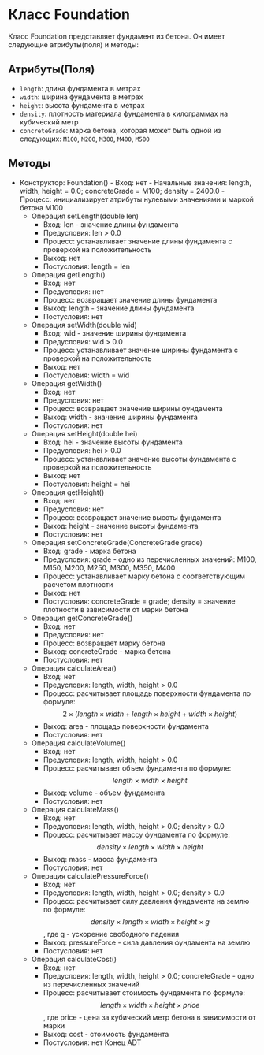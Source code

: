 # Класс Foundation

Класс Foundation представляет фундамент из бетона. Он имеет следующие атрибуты(поля) и методы:

## Атрибуты(Поля)

- `length`: длина фундамента в метрах
- `width`: ширина фундамента в метрах
- `height`: высота фундамента в метрах
- `density`: плотность материала фундамента в килограммах на кубический метр
- `concreteGrade`: марка бетона, которая может быть одной из следующих: `M100`, `M200`, `M300`, `M400`, `M500`

## Методы
- Конструктор: Foundation()
        - Вход: нет
        - Начальные значения: length, width, height = 0.0; concreteGrade = M100; density = 2400.0
        - Процесс: инициализирует атрибуты нулевыми значениями и маркой бетона M100
    - Операция setLength(double len)
        - Вход: len - значение длины фундамента
        - Предусловия: len > 0.0
        - Процесс: устанавливает значение длины фундамента с проверкой на положительность
        - Выход: нет
        - Постусловия: length = len
    - Операция getLength()
        - Вход: нет
        - Предусловия: нет
        - Процесс: возвращает значение длины фундамента
        - Выход: length - значение длины фундамента
        - Постусловия: нет
    - Операция setWidth(double wid)
        - Вход: wid - значение ширины фундамента
        - Предусловия: wid > 0.0
        - Процесс: устанавливает значение ширины фундамента с проверкой на положительность
        - Выход: нет
        - Постусловия: width = wid
    - Операция getWidth()
        - Вход: нет
        - Предусловия: нет
        - Процесс: возвращает значение ширины фундамента
        - Выход: width - значение ширины фундамента
        - Постусловия: нет
    - Операция setHeight(double hei)
        - Вход: hei - значение высоты фундамента
        - Предусловия: hei > 0.0
        - Процесс: устанавливает значение высоты фундамента с проверкой на положительность
        - Выход: нет
        - Постусловия: height = hei
    - Операция getHeight()
        - Вход: нет
        - Предусловия: нет
        - Процесс: возвращает значение высоты фундамента
        - Выход: height - значение высоты фундамента
        - Постусловия: нет
    - Операция setConcreteGrade(ConcreteGrade grade)
        - Вход: grade - марка бетона
        - Предусловия: grade - одно из перечисленных значений: M100, M150, M200, M250, M300, M350, M400
        - Процесс: устанавливает марку бетона с соответствующим расчетом плотности
        - Выход: нет
        - Постусловия: concreteGrade = grade; density = значение плотности в зависимости от марки бетона
    - Операция getConcreteGrade()
        - Вход: нет
        - Предусловия: нет
        - Процесс: возвращает марку бетона
        - Выход: concreteGrade - марка бетона
        - Постусловия: нет
    - Операция calculateArea()
        - Вход: нет
        - Предусловия: length, width, height > 0.0
        - Процесс: расчитывает площадь поверхности фундамента по формуле: $$2 \times (length \times width + length \times height + width \times height)$$
        - Выход: area - площадь поверхности фундамента
        - Постусловия: нет
    - Операция calculateVolume()
        - Вход: нет
        - Предусловия: length, width, height > 0.0
        - Процесс: расчитывает объем фундамента по формуле: $$length \times width \times height$$
        - Выход: volume - объем фундамента
        - Постусловия: нет
    - Операция calculateMass()
        - Вход: нет
        - Предусловия: length, width, height > 0.0; density > 0.0
        - Процесс: расчитывает массу фундамента по формуле: $$density \times length \times width \times height$$
        - Выход: mass - масса фундамента
        - Постусловия: нет
    - Операция calculatePressureForce()
        - Вход: нет
        - Предусловия: length, width, height > 0.0; density > 0.0
        - Процесс: расчитывает силу давления фундамента на землю по формуле: $$density \times length \times width \times height \times g$$, где g - ускорение свободного падения
        - Выход: pressureForce - сила давления фундамента на землю
        - Постусловия: нет
    - Операция calculateCost()
        - Вход: нет
        - Предусловия: length, width, height > 0.0; concreteGrade - одно из перечисленных значений
        - Процесс: расчитывает стоимость фундамента по формуле: $$length \times width \times height \times price$$, где price - цена за кубический метр бетона в зависимости от марки
        - Выход: cost - стоимость фундамента
        - Постусловия: нет
      Конец ADT 
